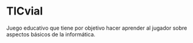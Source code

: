 # TICvial
Juego educativo que tiene por objetivo hacer aprender al jugador sobre aspectos básicos de la informática.
